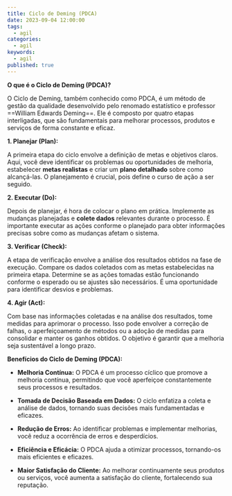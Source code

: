 ```yaml
---
title: Ciclo de Deming (PDCA)
date: 2023-09-04 12:00:00
tags:
  - agil
categories:
  - agil
keywords:
  - agil
published: true
---
```

**O que é o Ciclo de Deming (PDCA)?**

O Ciclo de Deming, também conhecido como PDCA, é um método de gestão da qualidade desenvolvido pelo renomado estatístico e professor ==William Edwards Deming==. Ele é composto por quatro etapas interligadas, que são fundamentais para melhorar processos, produtos e serviços de forma constante e eficaz.

**1. Planejar (Plan):**

A primeira etapa do ciclo envolve a definição de metas e objetivos claros. Aqui, você deve identificar os problemas ou oportunidades de melhoria, estabelecer **metas realistas** e criar um **plano detalhado** sobre como alcançá-las. O planejamento é crucial, pois define o curso de ação a ser seguido.

**2. Executar (Do):**

Depois de planejar, é hora de colocar o plano em prática. Implemente as mudanças planejadas e **colete dados** relevantes durante o processo. É importante executar as ações conforme o planejado para obter informações precisas sobre como as mudanças afetam o sistema.

**3. Verificar (Check):**

A etapa de verificação envolve a análise dos resultados obtidos na fase de execução. Compare os dados coletados com as metas estabelecidas na primeira etapa. Determine se as ações tomadas estão funcionando conforme o esperado ou se ajustes são necessários. É uma oportunidade para identificar desvios e problemas.

**4. Agir (Act):**

Com base nas informações coletadas e na análise dos resultados, tome medidas para aprimorar o processo. Isso pode envolver a correção de falhas, o aperfeiçoamento de métodos ou a adoção de medidas para consolidar e manter os ganhos obtidos. O objetivo é garantir que a melhoria seja sustentável a longo prazo.

**Benefícios do Ciclo de Deming (PDCA):**

- **Melhoria Contínua:** O PDCA é um processo cíclico que promove a melhoria contínua, permitindo que você aperfeiçoe constantemente seus processos e resultados.
    
- **Tomada de Decisão Baseada em Dados:** O ciclo enfatiza a coleta e análise de dados, tornando suas decisões mais fundamentadas e eficazes.
    
- **Redução de Erros:** Ao identificar problemas e implementar melhorias, você reduz a ocorrência de erros e desperdícios.
    
- **Eficiência e Eficácia:** O PDCA ajuda a otimizar processos, tornando-os mais eficientes e eficazes.
    
- **Maior Satisfação do Cliente:** Ao melhorar continuamente seus produtos ou serviços, você aumenta a satisfação do cliente, fortalecendo sua reputação.